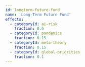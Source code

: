 ```yaml
---
id: longterm-future-fund
name: 'Long-Term Future Fund'
effects:
  - categoryId: ai-risk
    fraction: 0.6
  - categoryId: pandemics
    fraction: 0.15
  - categoryId: meta-theory
    fraction: 0.15
  - categoryId: global-priorities
    fraction: 0.1
---
```

